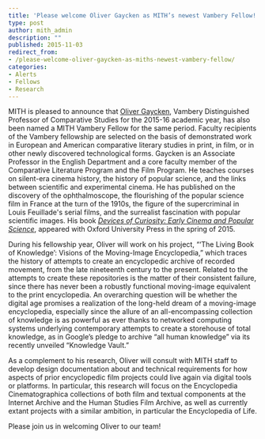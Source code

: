 ```yaml
---
title: 'Please welcome Oliver Gaycken as MITH’s newest Vambery Fellow!'
type: post
author: mith_admin
description: ""
published: 2015-11-03
redirect_from: 
- /please-welcome-oliver-gaycken-as-miths-newest-vambery-fellow/
categories:
- Alerts
- Fellows
- Research
---
```

MITH is pleased to announce that [Oliver Gaycken](http://mith.umd.edu/people/person/oliver-gaycken/), Vambery Distinguished Professor of Comparative Studies for the 2015-16 academic year, has also been named a MITH Vambery Fellow for the same period. Faculty recipients of the Vambery fellowship are selected on the basis of demonstrated work in European and American comparative literary studies in print, in film, or in other newly discovered technological forms. Gaycken is an Associate Professor in the English Department and a core faculty member of the Comparative Literature Program and the Film Program. He teaches courses on silent-era cinema history, the history of popular science, and the links between scientific and experimental cinema. He has published on the discovery of the ophthalmoscope, the flourishing of the popular science film in France at the turn of the 1910s, the figure of the supercriminal in Louis Feuillade's serial films, and the surrealist fascination with popular scientific images. His book [_Devices of Curiosity: Early Cinema and Popular Science_](https://global.oup.com/academic/product/devices-of-curiosity-9780199860685?cc=us&lang=en&), appeared with Oxford University Press in the spring of 2015.

During his fellowship year, Oliver will work on his project, “‘The Living Book of Knowledge’: Visions of the Moving-Image Encyclopedia,” which traces the history of attempts to create an encyclopedic archive of recorded movement, from the late nineteenth century to the present. Related to the attempts to create these repositories is the matter of their consistent failure, since there has never been a robustly functional moving-image equivalent to the print encyclopedia. An overarching question will be whether the digital age promises a realization of the long-held dream of a moving-image encyclopedia, especially since the allure of an all-encompassing collection of knowledge is as powerful as ever thanks to networked computing systems underlying contemporary attempts to create a storehouse of total knowledge, as in Google’s pledge to archive “all human knowledge” via its recently unveiled “Knowledge Vault.”

As a complement to his research, Oliver will consult with MITH staff to develop design documentation about and technical requirements for how aspects of prior encyclopedic film projects could live again via digital tools or platforms. In particular, this research will focus on the Encyclopedia Cinematographica collections of both film and textual components at the Internet Archive and the Human Studies Film Archive, as well as currently extant projects with a similar ambition, in particular the Encyclopedia of Life.

Please join us in welcoming Oliver to our team!
